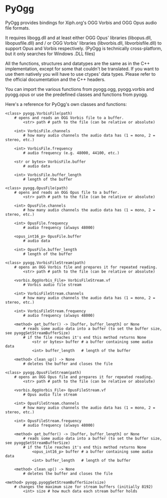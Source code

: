 # PyOgg

PyOgg provides bindings for Xiph.org's OGG Vorbis and OGG Opus audio file formats.

It requires libogg.dll and at least either OGG Opus' libraries (libopus.dll, libopusfile.dll) and / or OGG Vorbis' libraries (libvorbis.dll, libvorbisfile.dll) to support Opus and Vorbis respectively.
(PyOgg is technically cross-platform, but it only searches for Windows .DLL files)

All the functions, structures and datatypes are the same as in the C++ implementation, except for some that couldn't be translated.
If you want to use them natively you will have to use ctypes' data types.
Please refer to the official documentation and the C++ headers.

You can import the various functions from pyogg.ogg, pyogg.vorbis and pyogg.opus or use the predefined classes and functions from pyogg.

Here's a reference for PyOgg's own classes and functions:

	<class> pyogg.VorbisFile(path)
		# opens and reads an OGG Vorbis file to a buffer. 
			<str> path # path to the file (can be relative or absolute)
		
		<int> VorbisFile.channels
			# how many audio channels the audio data has (1 = mono, 2 = stereo, etc.)
		
		<int> VorbisFile.frequency
			# audio frequency (e.g. 48000, 44100, etc.)
			
		<str or bytes> VorbisFile.buffer
			# audio data
			
		<int> VorbisFile.buffer_length
			# length of the buffer
			
	<class> pyogg.OpusFile(path)
		# opens and reads an OGG Opus file to a buffer. 
			<str> path # path to the file (can be relative or absolute)
		
		<int> OpusFile.channels
			# how many audio channels the audio data has (1 = mono, 2 = stereo, etc.)
		
		<int> OpusFile.frequency
			# audio frequency (always 48000)
			
		<opus_int16_p> OpusFile.buffer
			# audio data
			
		<int> OpusFile.buffer_length
			# length of the buffer
			
	<class> pyogg.VorbisFileStream(path)
		# opens an OGG Vorbis file and prepares it for repeated reading. 
			<str> path # path to the file (can be relative or absolute)
			
		<vorbis.OggVorbis_File> VorbisFileStream.vf
			# Vorbis audio file stream
			
		<int> VorbisFileStream.channels
			# how many audio channels the audio data has (1 = mono, 2 = stereo, etc.)
		
		<int> VorbisFileStream.frequency
			# audio frequency (always 48000)
			
		<method> get_buffer() -> [buffer, buffer_length] or None
			# reads some audio data into a buffer (to set the buffer size, see pyoggSetStreamBufferSize)
			# if the file reaches it's end this method returns None
				<str or bytes> buffer # a buffer containing some audio data
				<int> buffer_length   # length of the buffer
				
		<method> clean_up() -> None
			# deletes the buffer and closes the file
			
	<class> pyogg.OpusFileStream(path)
		# opens an OGG Opus file and prepares it for repeated reading. 
			<str> path # path to the file (can be relative or absolute)
			
		<vorbis.OggVorbis_File> OpusFileStream.vf
			# Opus audio file stream
			
		<int> OpusFileStream.channels
			# how many audio channels the audio data has (1 = mono, 2 = stereo, etc.)
		
		<int> OpusFileStream.frequency
			# audio frequency (always 48000)
			
		<method> get_buffer() -> [buffer, buffer_length] or None
			# reads some audio data into a buffer (to set the buffer size, see pyoggSetStreamBufferSize)
			# if the file reaches it's end this method returns None
				<opus_int16_p> buffer # a buffer containing some audio data
				<int> buffer_length   # length of the buffer
				
		<method> clean_up() -> None
			# deletes the buffer and closes the file
			
	<method> pyogg.pyoggSetStreamBufferSize(size)
		# changes the maximum size for stream buffers (initially 8192)
			<int> size # how much data each stream buffer holds
			
